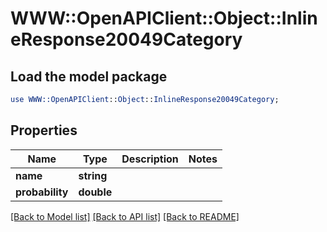 # WWW::OpenAPIClient::Object::InlineResponse20049Category

## Load the model package
```perl
use WWW::OpenAPIClient::Object::InlineResponse20049Category;
```

## Properties
Name | Type | Description | Notes
------------ | ------------- | ------------- | -------------
**name** | **string** |  | 
**probability** | **double** |  | 

[[Back to Model list]](../README.md#documentation-for-models) [[Back to API list]](../README.md#documentation-for-api-endpoints) [[Back to README]](../README.md)


